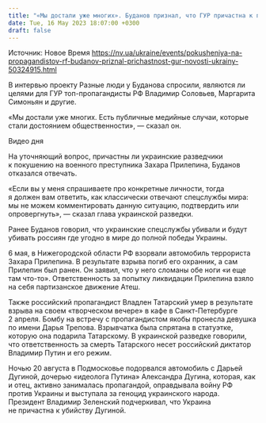 ```yaml
---
title: "«Мы достали уже многих». Буданов признал, что ГУР причастна к подрыву публичных личностей в России"
date: Tue, 16 May 2023 18:07:00 +0300
draft: false
---
```

Источник: Новое Время https://nv.ua/ukraine/events/pokusheniya-na-propagandistov-rf-budanov-priznal-prichastnost-gur-novosti-ukrainy-50324915.html


В интервью проекту Разные люди у Буданова спросили, являются ли целями для ГУР топ-пропагандисты РФ Владимир Соловьев, Маргарита Симоньян и другие.

«Мы достали уже многих. Есть публичные медийные случаи, которые стали достоянием общественности», — сказал он.

  Видео дня    

На уточняющий вопрос, причастны ли украинские разведчики к покушению на военного преступника Захара Прилепина, Буданов отказался отвечать.

«Если вы у меня спрашиваете про конкретные личности, тогда я должен вам ответить, как классически отвечают спецслужбы мира: мы не можем комментировать данную ситуацию, подтвердить или опровергнуть», — сказал глава украинской разведки. 

 Ранее Буданов говорил, что украинские спецслужбы убивали и будут убивать россиян где угодно в мире до полной победы Украины.

6 мая, в Нижегородской области РФ взорвали автомобиль террориста Захара Прилепина. В результате взрыва погиб его охранник, а сам Прилепин был ранен. Он заявил, что у него сломаны обе ноги «и еще там что-то». Ответственность за попытку ликвидации Прилепина взяло на себя партизанское движение Атеш. 

Также российский пропагандист Владлен Татарский умер в результате взрыва на своем «творческом вечере» в кафе в Санкт-Петербурге 2 апреля. Бомбу на встречу с пропагандистом якобы пронесла девушка по имени Дарья Трепова. Взрывчатка была спрятана в статуэтке, которую она подарила Татарскому. В украинской разведке говорили, что ответственность за смерть Татарского несет российский диктатор Владимир Путин и его режим.

Ночью 20 августа в Подмосковье подорвался автомобиль с Дарьей Дугиной, дочерью «идеолога Путина» Александра Дугина, которая, как и отец, активно занималась пропагандой, оправдывала войну РФ против Украины и выступала за геноцид украинского народа. Президент Владимир Зеленский подчеркивал, что Украина не причастна к убийству Дугиной.
